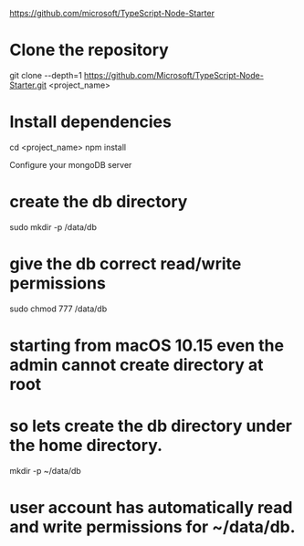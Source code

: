 https://github.com/microsoft/TypeScript-Node-Starter


# Clone the repository
git clone --depth=1 https://github.com/Microsoft/TypeScript-Node-Starter.git <project_name>

# Install dependencies
cd <project_name>
npm install


 

Configure your mongoDB server
# create the db directory
sudo mkdir -p /data/db
# give the db correct read/write permissions
sudo chmod 777 /data/db

# starting from macOS 10.15 even the admin cannot create directory at root
# so lets create the db directory under the home directory.
mkdir -p ~/data/db
# user account has automatically read and write permissions for ~/data/db.